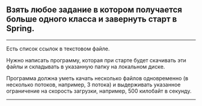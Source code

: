 Взять любое задание в котором получается больше одного класса и завернуть старт в Spring.
---
---
Есть список ссылок в текстовом файле.

Нужно написать программу, которая при старте будет скачивать эти файлы и складывать в указанную папку на локальном диске.

Программа должна уметь качать несколько файлов одновременно (в несколько потоков, например, 3 потока) и выдерживать указанное ограничение на скорость загрузки, например, 500 килобайт в секунду.

---